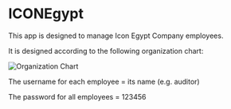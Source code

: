 # ICONEgypt 
This app is designed to manage Icon Egypt Company employees.

It is designed according to the following organization chart:

![Organization Chart](https://github.com/MixApplications/ICONEgypt/blob/master/Images/organization_chart.jpg)

The username for each employee = its name (e.g. auditor)

The password for all employees = 123456
